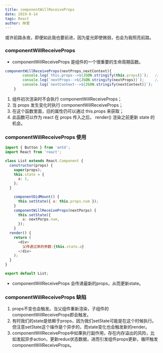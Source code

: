 ```yaml
---
title: componentWillReceiveProps
date: 2019-6-14
tags: React
author: 映雪
---
```


或许前路永夜，即便如此我也要前进，因为星光即使微弱，也会为我照亮前路。

<!--more-->


### componentWillReceiveProps 

- componentWillReceiveProps 是组件的一个很重要的生命周期函数。

```js
componentWillReceiveProps(nextProps,nextContext){
        console.log(`this.props-->${JSON.stringify(this.props)}`);   // 旧的props
        console.log(`nextProps-->${JSON.stringify(nextProps)}`);     // 新的props
        console.log(`nextContext-->${JSON.stringify(nextContext)}`);
    }
```

1. 组件初次渲染时不会执行 componentWillReceiveProps；
2. 当 props 发生变化时执行 componentWillReceiveProps；
3. 在这个函数里面，旧的属性仍可以通过 this.props 来获取；
4. 此函数可以作为 react 在 props 传入之后， render() 渲染之前更新 state 的机会。


### componentWillReceiveProps 使用


```js
import { Button } from 'antd';
import React from 'react';

class List extends React.Component {
  constructor(props) {
    super(props);
    this.state = {
      a: 1,
    };
  }

    componentDidMount() {
      this.setState({ a: this.props.num });
    }
    componentWillReceiveProps(nextPorps) {
      this.setState({
        a: nextPorps.num,
      });
    }
  render() {
    return (
      <div>
        父传递过来的参数:{this.state.a}
      </div>
    );
  }
}

export default List;

```

- componentWillReceiveProps 会传递最新的props，从而更新state。


### componentWillReceiveProps 缺陷

1. props不变也会触发。当父组件重新渲染，子组件的componentWillReceiveProps即会触发。
2. 有时我们的state是依赖于props，因为我们setState可能是在这个时候执行。但注意setState这个操作是个异步的，而state变化也会触发新的render。
3. componentWillReceiveProps中如果执行副作用，存在内存溢出的风险，比如发起异步action，更新redux状态数据，进而引发组件props更新，循环触发componentWillReceiveProps。